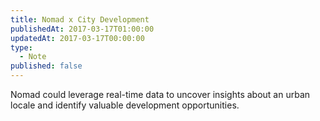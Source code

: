```yaml
---
title: Nomad x City Development
publishedAt: 2017-03-17T01:00:00
updatedAt: 2017-03-17T00:00:00
type:
  - Note
published: false
---
```


Nomad could leverage real-time data to uncover insights about an urban locale and identify valuable development opportunities.